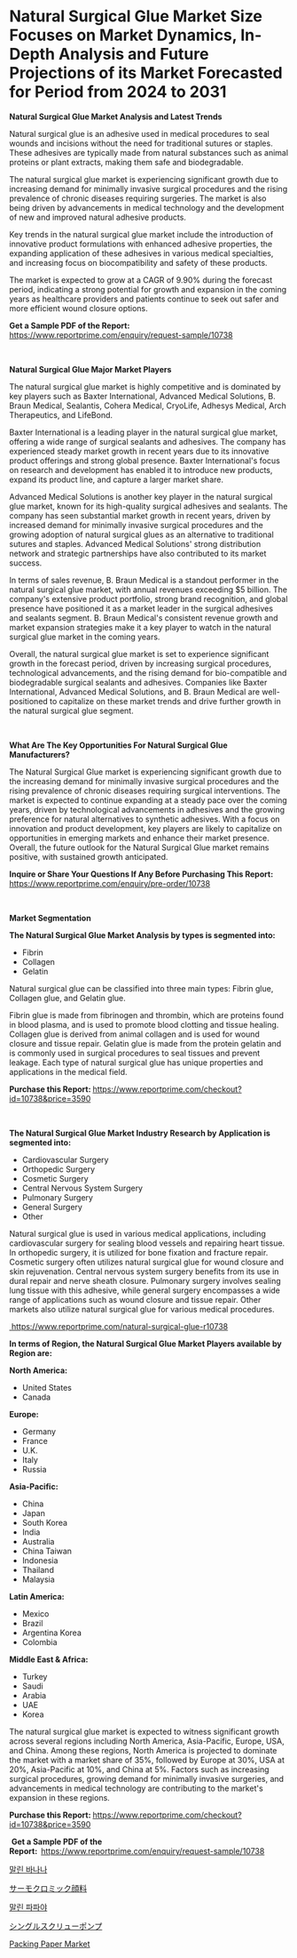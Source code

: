 <p><h1>Natural Surgical Glue Market Size Focuses on Market Dynamics, In-Depth Analysis and Future Projections of its Market Forecasted for Period from 2024 to 2031</h1></p><p><strong>Natural Surgical Glue Market Analysis and Latest Trends</strong></p>
<p><p>Natural surgical glue is an adhesive used in medical procedures to seal wounds and incisions without the need for traditional sutures or staples. These adhesives are typically made from natural substances such as animal proteins or plant extracts, making them safe and biodegradable.</p><p>The natural surgical glue market is experiencing significant growth due to increasing demand for minimally invasive surgical procedures and the rising prevalence of chronic diseases requiring surgeries. The market is also being driven by advancements in medical technology and the development of new and improved natural adhesive products.</p><p>Key trends in the natural surgical glue market include the introduction of innovative product formulations with enhanced adhesive properties, the expanding application of these adhesives in various medical specialties, and increasing focus on biocompatibility and safety of these products.</p><p>The market is expected to grow at a CAGR of 9.90% during the forecast period, indicating a strong potential for growth and expansion in the coming years as healthcare providers and patients continue to seek out safer and more efficient wound closure options.</p></p>
<p><strong>Get a Sample PDF of the Report:&nbsp;</strong> <a href="https://www.reportprime.com/enquiry/request-sample/10738">https://www.reportprime.com/enquiry/request-sample/10738</a></p>
<p>&nbsp;</p>
<p><strong>Natural Surgical Glue Major Market Players</strong></p>
<p><p>The natural surgical glue market is highly competitive and is dominated by key players such as Baxter International, Advanced Medical Solutions, B. Braun Medical, Sealantis, Cohera Medical, CryoLife, Adhesys Medical, Arch Therapeutics, and LifeBond.</p><p>Baxter International is a leading player in the natural surgical glue market, offering a wide range of surgical sealants and adhesives. The company has experienced steady market growth in recent years due to its innovative product offerings and strong global presence. Baxter International's focus on research and development has enabled it to introduce new products, expand its product line, and capture a larger market share.</p><p>Advanced Medical Solutions is another key player in the natural surgical glue market, known for its high-quality surgical adhesives and sealants. The company has seen substantial market growth in recent years, driven by increased demand for minimally invasive surgical procedures and the growing adoption of natural surgical glues as an alternative to traditional sutures and staples. Advanced Medical Solutions' strong distribution network and strategic partnerships have also contributed to its market success.</p><p>In terms of sales revenue, B. Braun Medical is a standout performer in the natural surgical glue market, with annual revenues exceeding $5 billion. The company's extensive product portfolio, strong brand recognition, and global presence have positioned it as a market leader in the surgical adhesives and sealants segment. B. Braun Medical's consistent revenue growth and market expansion strategies make it a key player to watch in the natural surgical glue market in the coming years.</p><p>Overall, the natural surgical glue market is set to experience significant growth in the forecast period, driven by increasing surgical procedures, technological advancements, and the rising demand for bio-compatible and biodegradable surgical sealants and adhesives. Companies like Baxter International, Advanced Medical Solutions, and B. Braun Medical are well-positioned to capitalize on these market trends and drive further growth in the natural surgical glue segment.</p></p>
<p>&nbsp;</p>
<p><strong>What Are The Key Opportunities For Natural Surgical Glue Manufacturers?</strong></p>
<p><p>The Natural Surgical Glue market is experiencing significant growth due to the increasing demand for minimally invasive surgical procedures and the rising prevalence of chronic diseases requiring surgical interventions. The market is expected to continue expanding at a steady pace over the coming years, driven by technological advancements in adhesives and the growing preference for natural alternatives to synthetic adhesives. With a focus on innovation and product development, key players are likely to capitalize on opportunities in emerging markets and enhance their market presence. Overall, the future outlook for the Natural Surgical Glue market remains positive, with sustained growth anticipated.</p></p>
<p><strong>Inquire or Share Your Questions If Any Before Purchasing This Report:</strong> <a href="https://www.reportprime.com/enquiry/pre-order/10738">https://www.reportprime.com/enquiry/pre-order/10738</a></p>
<p>&nbsp;</p>
<p><strong>Market Segmentation</strong></p>
<p><strong>The Natural Surgical Glue Market Analysis by types is segmented into:</strong></p>
<p><ul><li>Fibrin</li><li>Collagen</li><li>Gelatin</li></ul></p>
<p><p>Natural surgical glue can be classified into three main types: Fibrin glue, Collagen glue, and Gelatin glue. </p><p>Fibrin glue is made from fibrinogen and thrombin, which are proteins found in blood plasma, and is used to promote blood clotting and tissue healing. Collagen glue is derived from animal collagen and is used for wound closure and tissue repair. Gelatin glue is made from the protein gelatin and is commonly used in surgical procedures to seal tissues and prevent leakage. Each type of natural surgical glue has unique properties and applications in the medical field.</p></p>
<p><strong>Purchase this Report:&nbsp;</strong><a href="https://www.reportprime.com/checkout?id=10738&price=3590">https://www.reportprime.com/checkout?id=10738&price=3590</a></p>
<p>&nbsp;</p>
<p><strong>The Natural Surgical Glue Market Industry Research by Application is segmented into:</strong></p>
<p><ul><li>Cardiovascular Surgery</li><li>Orthopedic Surgery</li><li>Cosmetic Surgery</li><li>Central Nervous System Surgery</li><li>Pulmonary Surgery</li><li>General Surgery</li><li>Other</li></ul></p>
<p><p>Natural surgical glue is used in various medical applications, including cardiovascular surgery for sealing blood vessels and repairing heart tissue. In orthopedic surgery, it is utilized for bone fixation and fracture repair. Cosmetic surgery often utilizes natural surgical glue for wound closure and skin rejuvenation. Central nervous system surgery benefits from its use in dural repair and nerve sheath closure. Pulmonary surgery involves sealing lung tissue with this adhesive, while general surgery encompasses a wide range of applications such as wound closure and tissue repair. Other markets also utilize natural surgical glue for various medical procedures.</p></p>
<p><a href="https://www.reportprime.com/natural-surgical-glue-r10738">&nbsp;https://www.reportprime.com/natural-surgical-glue-r10738</a></p>
<p><strong>In terms of Region, the Natural Surgical Glue Market Players available by Region are:</strong></p>
<p>
    <p> <strong> North America: </strong>
        <ul>
            <li>United States</li>
            <li>Canada</li>
        </ul>
        </p> 
    <p> <strong> Europe: </strong>
        <ul>
            <li>Germany</li>
            <li>France</li>
            <li>U.K.</li>
            <li>Italy</li>
            <li>Russia</li>
        </ul>
        </p> 
    <p> <strong> Asia-Pacific: </strong>
        <ul>
            <li>China</li>
            <li>Japan</li>
            <li>South Korea</li>
            <li>India</li>
            <li>Australia</li>
            <li>China Taiwan</li>
            <li>Indonesia</li>
            <li>Thailand</li>
            <li>Malaysia</li>
        </ul>
        </p> 
    <p> <strong> Latin America: </strong>
        <ul>
            <li>Mexico</li>
            <li>Brazil</li>
            <li>Argentina Korea</li>
            <li>Colombia</li>
        </ul>
        </p> 
    <p> <strong> Middle East & Africa: </strong>
        <ul>
            <li>Turkey</li>
            <li>Saudi</li>
            <li>Arabia</li>
            <li>UAE</li>
            <li>Korea</li>
        </ul>
    </p>
    </p>
<p><p>The natural surgical glue market is expected to witness significant growth across several regions including North America, Asia-Pacific, Europe, USA, and China. Among these regions, North America is projected to dominate the market with a market share of 35%, followed by Europe at 30%, USA at 20%, Asia-Pacific at 10%, and China at 5%. Factors such as increasing surgical procedures, growing demand for minimally invasive surgeries, and advancements in medical technology are contributing to the market's expansion in these regions.</p></p>
<p><strong>Purchase this Report: </strong><a href="https://www.reportprime.com/checkout?id=10738&price=3590">https://www.reportprime.com/checkout?id=10738&price=3590</a></p>
<p>&nbsp;<strong>Get a Sample PDF of the Report:&nbsp;&nbsp;</strong><a href="https://www.reportprime.com/enquiry/request-sample/10738">https://www.reportprime.com/enquiry/request-sample/10738</a></p>
<p><strong></strong></p>
<p><p><a href="https://github.com/vs10l4sfg5c/Market-Research-Report-List-1/blob/main/248505922080.md">말린 바나나</a></p><p><a href="https://github.com/cnnriuez22368/Market-Research-Report-List-1/blob/main/772443424166.md">サーモクロミック顔料</a></p><p><a href="https://github.com/Skyleitney456456/Market-Research-Report-List-1/blob/main/187903622081.md">말린 파파야</a></p><p><a href="https://github.com/LeanneBruen2023/Market-Research-Report-List-1/blob/main/929341024167.md">シングルスクリューポンプ</a></p><p><a href="https://issuu.com/reportprime-2/docs/packing-paper-market-size-2030.pptx">Packing Paper Market</a></p></p>
